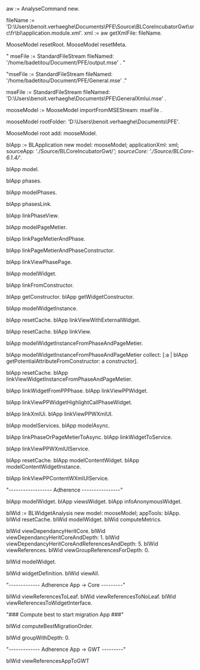 aw := AnalyseCommand new.

fileName := 'D:\Users\benoit.verhaeghe\Documents\PFE\Source\BLCoreIncubatorGwt\src\fr\bl\application.module.xml'.
xml := aw getXmlFile: fileName.

MooseModel resetRoot.
MooseModel resetMeta.

"
mseFile := StandardFileStream fileNamed:  '/home/badetitou/Document/PFE/output.mse' .
"

"mseFile := StandardFileStream fileNamed:  '/home/badetitou/Document/PFE/General.mse' ."

mseFile := StandardFileStream fileNamed:  'D:\Users\benoit.verhaeghe\Documents\PFE\GeneralXmlui.mse' .

mooseModel := MooseModel importFromMSEStream: mseFile .

mooseModel rootFolder: 'D:\Users\benoit.verhaeghe\Documents\PFE'.

MooseModel root add: mooseModel.

blApp := BLApplication new model: mooseModel; applicationXml: xml;
sourceApp: './Source/BLCoreIncubatorGwt/*';
sourceCore: './Source/BLCore-6.1.4/*'.


blApp model.

blApp phases.

blApp modelPhases.

blApp phasesLink.

blApp linkPhaseView.

blApp modelPageMetier. 

blApp linkPageMetierAndPhase.

blApp linkPageMetierAndPhaseConstructor.

blApp linkViewPhasePage.

blApp modelWidget.

blApp linkFromConstructor.

blApp getConstructor.
blApp getWidgetConstructor.

blApp modelWidgetInstance.

blApp resetCache.
blApp linkViewWithExternalWidget.

blApp resetCache.
blApp linkView.

blApp modelWidgetInstanceFromPhaseAndPageMetier.

blApp modelWidgetInstanceFromPhaseAndPageMetier collect: [:a | blApp getPotentialAttributeFromConstructor: a constructor].

blApp resetCache.
blApp linkViewWidgetInstanceFromPhaseAndPageMetier.

blApp linkWidgetFromPPPhase.
blApp linkViewPPWidget.

blApp linkViewPPWidgetHighlightCallPhaseWidget.

blApp linkXmlUi.
blApp linkViewPPWXmlUI.

blApp modelServices.
blApp modelAsync.

blApp linkPhaseOrPageMetierToAsync.
blApp linkWidgetToService.

blApp linkViewPPWXmlUIService.

blApp resetCache.
blApp modelContentWidget.
blApp modelContentWidgetInstance.

blApp linkViewPPContentWXmlUIService.

"------------------ Adherence ----------------"

blApp modelWidget.
blApp viewsWidget.
blApp infoAnonymousWidget.

blWid := BLWidgetAnalysis new model: mooseModel; appTools: blApp.
blWid resetCache.
blWid modelWidget.
blWid computeMetrics.

blWid viewDependancyHeritCore.
blWid viewDependancyHeritCoreAndDepth: 1.
blWid viewDependancyHeritCoreAndReferencesAndDepth: 5.
blWid viewReferences.
blWid viewGroupReferencesForDepth: 0.


blWid modelWidget.

blWid widgetDefinition.
blWid viewAll.


"------------- Adherence App -> Core ---------"

blWid viewReferencesToLeaf.
blWid viewReferencesToNoLeaf.
blWid viewReferencesToWidgetInterface.

"### Compute best to start migration App ###"

blWid computeBestMigrationOrder.

blWid groupWithDepth: 0.

"------------- Adherence App -> GWT ---------"

blWid viewReferencesAppToGWT